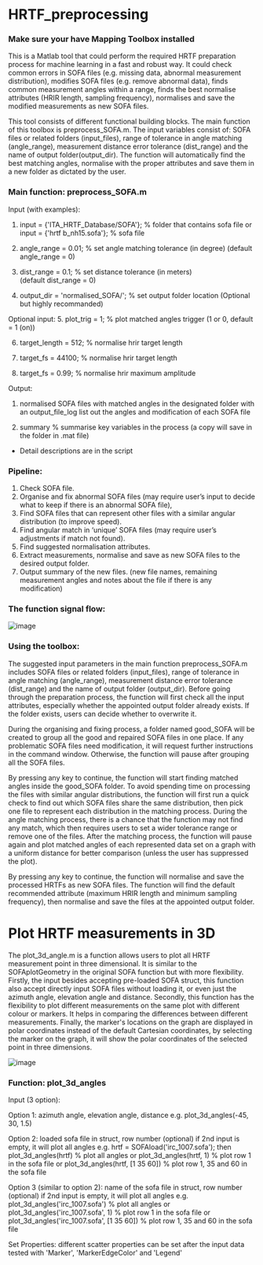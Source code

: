 # HRTF_preprocessing

### Make sure your have Mapping Toolbox installed
This is a Matlab tool that could perform the required HRTF preparation process for machine learning in a fast and robust way. It could check common errors in SOFA files (e.g. missing data, abnormal measurement distribution), modifies SOFA files (e.g. remove abnormal data), finds common measurement angles within a range, finds the best normalise attributes (HRIR length, sampling frequency), normalises and save the modified measurements as new SOFA files.

This tool consists of different functional building blocks. The main function of this toolbox is preprocess_SOFA.m. The input variables consist of: SOFA files or related folders (input_files), range of tolerance in angle matching (angle_range), measurement distance error tolerance (dist_range) and the name of output folder(output_dir). The function will automatically find the best matching angles, normalise with the proper attributes and save them in a new folder as dictated by the user.

### Main function: preprocess_SOFA.m

Input (with examples): 
1. input = {'ITA_HRTF_Database/SOFA'};     % folder that contains sofa file
    or
    input = {'hrtf b_nh15.sofa'};     % sofa file

 2. angle_range = 0.01;     % set angle matching tolerance (in degree)
    (default angle_range = 0)

 3. dist_range = 0.1;     % set distance tolerance (in meters)  
    (default dist_range = 0)

 4. output_dir = 'normalised_SOFA/';  % set output folder location
     (Optional but highly recommanded)

  Optional input:
 5. plot_trig = 1;     % plot matched angles trigger (1 or 0, default = 1 (on))
 
 6. target_length = 512;     % normalise hrir target length

 7. target_fs = 44100;     % normalise hrir target length

 8. target_fs = 0.99;     % normalise hrir maximum amplitude


Output:
 1. normalised SOFA files with matched angles in the designated folder with an output_file_log list out the angles and modification of each SOFA file
 
 2. summary      % summarise key variables in the process
 (a copy will save in the folder in .mat file)
 
* Detail descriptions are in the script

### Pipeline:
1. Check SOFA file.
2. Organise and fix abnormal SOFA files (may require user’s input to decide what to keep if there is an abnormal SOFA file),
3. Find SOFA files that can represent other files with a similar angular distribution (to improve speed).
4. Find angular match in ‘unique’ SOFA files (may require user’s adjustments if match not found).
5. Find suggested normalisation attributes.
6. Extract measurements, normalise and save as new SOFA files to the desired output folder.
7. Output summary of the new files. (new file names, remaining measurement angles and notes about the file if there is any modification)


### The function signal flow:

![image](https://user-images.githubusercontent.com/25059141/42376052-ab8a15c0-8115-11e8-9c94-8dbdaee9e192.png)


### Using the toolbox:

The suggested input parameters in the main function preprocess_SOFA.m includes SOFA files or related folders (input_files), range of tolerance in angle matching (angle_range), measurement distance error tolerance (dist_range) and the name of output folder (output_dir). Before going through the preparation process, the function will first check all the input attributes, especially whether the appointed output folder already exists. If the folder exists, users can decide whether to overwrite it.

During the organising and fixing process, a folder named good_SOFA will be created to group all the good and repaired SOFA files in one place. If any problematic SOFA files need modification, it will request further instructions in the command window. Otherwise, the function will pause after grouping all the SOFA files. 

By pressing any key to continue, the function will start finding matched angles inside the good_SOFA folder. To avoid spending time on processing the files with similar angular distributions, the function will first run a quick check to find out which SOFA files share the same distribution, then pick one file to represent each distribution in the matching process. During the angle matching process, there is a chance that the function may not find any match, which then requires users to set a wider tolerance range or remove one of the files. After the matching process, the function will pause again and plot matched angles of each represented data set on a graph with a uniform distance for better comparison (unless the user has suppressed the plot).

By pressing any key to continue, the function will normalise and save the processed HRTFs as new SOFA files. The function will find the default recommended attribute (maximum HRIR length and minimum sampling frequency), then normalise and save the files at the appointed output folder.






# Plot HRTF measurements in 3D

The plot_3d_angle.m is a function allows users to plot all HRTF measurement point in three dimensional. It is similar to the SOFAplotGeometry in the original SOFA function but with more flexibility. Firstly, the input besides accepting pre-loaded SOFA struct, this function also accept directly input SOFA files without loading it, or even just the azimuth angle, elevation angle and distance. Secondly, this function has the flexibility to plot different measurements on the same plot with different colour or markers. It helps in comparing the differences between different measurements. Finally, the marker's locations on the graph are displayed in polar coordinates instead of the default Cartesian coordinates, by selecting the marker on the graph, it will show the polar coordinates of the selected point in three dimensions.

![image](https://user-images.githubusercontent.com/25059141/42374728-fdf9cfa8-8110-11e8-99a9-1eeebe8ac973.png)


### Function: plot_3d_angles

Input (3 option):

 Option 1:
   azimuth angle, elevation angle, distance
   e.g. plot_3d_angles(-45, 30, 1.5)

 Option 2:
   loaded sofa file in struct, row number (optional)
   if 2nd input is empty, it will plot all angles
   e.g. hrtf = SOFAload('irc_1007.sofa'); 
        then
        plot_3d_angles(hrtf) % plot all angles
        or
        plot_3d_angles(hrtf, 1)      % plot row 1 in the sofa file
        or
        plot_3d_angles(hrtf, [1 35 60])      % plot row 1, 35 and 60 in the sofa file
  
 Option 3 (similar to option 2):
   name of the sofa file in struct, row number (optional)
   if 2nd input is empty, it will plot all angles
   e.g. plot_3d_angles('irc_1007.sofa')      % plot all angles
        or
        plot_3d_angles('irc_1007.sofa', 1)      % plot row 1 in the sofa file
        or
        plot_3d_angles('irc_1007.sofa', [1 35 60])      % plot row 1, 35 and 60 in the sofa file


 Set Properties:
   different scatter properties can be set after the input data
   tested with 'Marker', 'MarkerEdgeColor' and 'Legend'
 
